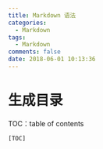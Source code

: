 ```yaml
---
title: Markdown 语法
categories:
  - Markdown
tags:
  - Markdown
comments: false
date: 2018-06-01 10:13:36
---
```



<!-- more -->

# 生成目录

TOC：table of contents

```shell
[TOC]
```

